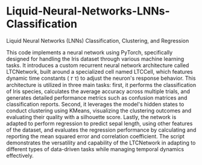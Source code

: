 # Liquid-Neural-Networks-LNNs-Classification
Liquid Neural Networks (LNNs) Classification, Clustering, and Regression

This code implements a neural network using PyTorch, specifically designed for handling the Iris dataset through various machine learning tasks. It introduces a custom recurrent neural network architecture called LTCNetwork, built around a specialized cell named LTCCell, which features dynamic time constants (
𝜏
τ) to adjust the neuron's response behavior. This architecture is utilized in three main tasks: first, it performs the classification of Iris species, calculates the average accuracy across multiple trials, and generates detailed performance metrics such as confusion matrices and classification reports. Second, it leverages the model's hidden states to conduct clustering using KMeans, visualizing the clustering outcomes and evaluating their quality with a silhouette score. Lastly, the network is adapted to perform regression to predict sepal length, using other features of the dataset, and evaluates the regression performance by calculating and reporting the mean squared error and correlation coefficient. The script demonstrates the versatility and capability of the LTCNetwork in adapting to different types of data-driven tasks while managing temporal dynamics effectively.
